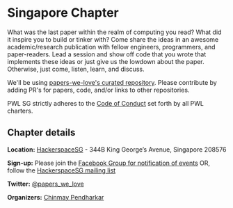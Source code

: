 # Singapore Chapter

What was the last paper within the realm of computing you read? What did it inspire you to build or tinker with? Come share the ideas in an awesome academic/research publication with fellow engineers, programmers, and paper-readers. Lead a session and show off code that you wrote that implements these ideas or just give us the lowdown about the paper. Otherwise, just come, listen, learn, and discuss.

We'll be using [papers-we-love's curated repository](https://github.com/papers-we-love/papers-we-love). Please contribute by adding PR's for papers, code, and/or links to other repositories.

PWL SG strictly adheres to the [Code of Conduct](https://github.com/papers-we-love/papers-we-love/blob/master/CODE_OF_CONDUCT.md) set forth by all PWL charters.

<h2>Chapter details</h2>

<strong>Location:</strong>
[HackerspaceSG](https://www.google.com.sg/maps?q=344B+King+George+Avenue,+Singapore,+208576) - 344B King George’s Avenue, Singapore 208576

<p>
<strong>Sign-up:</strong>
Please join the <a href="https://www.facebook.com/groups/paperswelovesg/">Facebook Group for notification of events</a>
OR, follow the <a href="https://groups.google.com/forum/#!forum/hackerspacesg">HackerspaceSG mailing list</a>
</p>
<p>
<strong>Twitter:</strong>
<a href="https://twitter.com/papers_we_love">@papers_we_love</a>
</p>
<p>
<strong>Organizers:</strong>
<a href="https://twitter.com/ntt">Chinmay Pendharkar</a>
</p>
